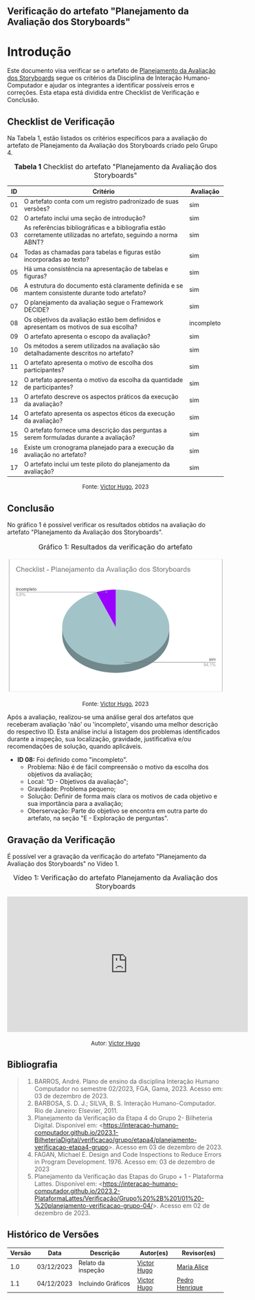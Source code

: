 ## Verificação do artefato "Planejamento da Avaliação dos Storyboards"

# Introdução

Este documento visa verificar se o artefato de [Planejamento da Avaliação dos Storyboards](../../../../design_avalaiacao_desenvolvimento/nivel1/storyboard/planejamento_avaliacao.md) segue os critérios da Disciplina de Interação Humano-Computador e ajudar os integrantes a identificar possíveis erros e correções. Esta etapa está dividida entre Checklist de Verificação e Conclusão.


## Checklist de Verificação

Na Tabela 1, estão listados os critérios específicos para a avaliação do artefato de Planejamento da Avaliação dos Storyboards criado pelo Grupo 4.

<center>

<font size="3"><p style="text-align: center"><b>Tabela 1</b> Checklist do artefato "Planejamento da Avaliação dos Storyboards" </p></font>

| ID  | Critério                                                                                                         | Avaliação  |
| --- | ---------------------------------------------------------------------------------------------------------------- | ---------- |
| 01  | O artefato conta com um registro padronizado de suas versões?                                                    | sim        |
| 02  | O artefato inclui uma seção de introdução?                                                                       | sim        |
| 03  | As referências bibliográficas e a bibliografia estão corretamente utilizadas no artefato, seguindo a norma ABNT? | sim        |
| 04  | Todas as chamadas para tabelas e figuras estão incorporadas ao texto?                                            | sim        |
| 05  | Há uma consistência na apresentação de tabelas e figuras?                                                        | sim        |
| 06  | A estrutura do documento está claramente definida e se mantem consistente durante todo artefato?                 | sim        |
| 07  | O planejamento da avaliação segue o Framework DECIDE?                                                            | sim        |
| 08  | Os objetivos da avaliação estão bem definidos e apresentam os motivos de sua escolha?                            | incompleto |
| 09  | O artefato apresenta o escopo da avaliação?                                                                      | sim        |
| 10  | Os métodos a serem utilizados na avaliação são detalhadamente descritos no artefato?                             | sim        |
| 11  | O artefato apresenta o motivo de escolha dos participantes?                                                      | sim        |
| 12  | O artefato apresenta o motivo da escolha da quantidade de participantes?                                         | sim        |
| 13  | O artefato descreve os aspectos práticos da execução da avaliação?                                               | sim        |
| 14  | O artefato apresenta os aspectos éticos da execução da avaliação?                                                | sim        |
| 15  | O artefato fornece uma descrição das perguntas a serem formuladas durante a avaliação?                           | sim        |
| 16  | Existe um cronograma planejado para a execução da avaliação no artefato?                                         | sim        |
| 17  | O artefato inclui um teste piloto do planejamento da avaliação?                                                  | sim        |

<font size="2"><p style="text-align: center">Fonte: [Victor Hugo](https://github.com/ViictorHugoo), 2023</p></font>

</center>

## Conclusão
No gráfico 1 é possível verificar os resultados obtidos na avaliação do artefato "Planejamento da Avaliação dos Storyboards".

<center>
<font size="3"><p style="text-align: center"> Gráfico 1: Resultados da verificação do artefato</p></font>

![Gráfico de Resultados](../../../../assets/verificacao/checklist-planejamento-avaliacao-storyboard.png)

<font size="2"><p style="text-align: center">Fonte: [Victor Hugo](https://github.com/ViictorHugoo), 2023</p></font>
</center>

Após a avaliação, realizou-se uma análise geral dos artefatos que receberam avaliação 'não' ou 'incompleto', visando uma melhor descrição do respectivo ID. Esta análise inclui a listagem dos problemas identificados durante a inspeção, sua localização, gravidade, justificativa e/ou recomendações de solução, quando aplicáveis.

- **ID 08:** Foi definido como "incompleto".
    - Problema: Não é de fácil compreensão o motivo da escolha dos objetivos da avaliação;
    - Local: "D - Objetivos da avaliação";
    - Gravidade: Problema pequeno;
    - Solução: Definir de forma mais clara os motivos de cada objetivo e sua importância para a avaliação;
    - Oberservação: Parte do objetivo se encontra em outra parte do artefato, na seção "E - Exploração de perguntas".



## Gravação da Verificação

É possível ver a gravação da verificação do artefato "Planejamento da Avaliação dos Storyboards" no Vídeo 1.

<center>

<font size="3"><p style="text-align: center">Vídeo 1: Verificação do artefato Planejamento da Avaliação dos Storyboards </p></font>

<iframe width="560" height="315" src="https://www.youtube.com/embed/5KQUkSyoQds?si=ak8ZP62nAUSUwyju" title="YouTube video player" frameborder="0" allow="accelerometer; autoplay; clipboard-write; encrypted-media; gyroscope; picture-in-picture; web-share" allowfullscreen></iframe>

<font size="2"><p style="text-align: center">Autor: [Victor Hugo](https://github.com/ViictorHugoo)</p></font>

</center>


## Bibliografia 

> 1. BARROS, André. Plano de ensino da disciplina Interação Humano Computador no semestre 02/2023, FGA, Gama, 2023. Acesso em: 03 de dezembro de 2023.
> 2. BARBOSA, S. D. J.; SILVA, B. S. Interação Humano-Computador. Rio de Janeiro: Elsevier, 2011.
> 3. Planejamento da Verificação da Etapa 4 do Grupo 2- Bilheteria Digital. Disponível em: <<https://interacao-humano-computador.github.io/2023.1-BilheteriaDigital/verificacao/grupo/etapa4/planejamento-verificacao-etapa4-grupo>>. Acesso em 03 de dezembro de 2023.
> 4. FAGAN, Michael E. Design and Code Inspections to Reduce Errors in Program Development. 1976. Acesso em: 03 de dezembro de 2023
> 5. Planejamento da Verificação das Etapas do Grupo + 1 - Plataforma Lattes. Disponível em: <<https://interacao-humano-computador.github.io/2023.2-PlataformaLattes/Verificação/Grupo%20%2B%201/01%20-%20planejamento-verificacao-grupo-04/>>. Acesso em 02 de dezembro de 2023.


## Histórico de Versões

| Versão | Data       | Descrição          | Autor(es)                                      | Revisor(es)                                    |
| ------ | ---------- | ------------------ | ---------------------------------------------- | ---------------------------------------------- |
| 1.0    | 03/12/2023 | Relato da inspeção | [Victor Hugo](https://github.com/ViictorHugoo) | [Maria Alice](https://github.com/Maliz30)      |
| 1.1    | 04/12/2023 | Incluindo Gráficos | [Victor Hugo](https://github.com/ViictorHugoo) | [Pedro Henrique](https://github.com/pedro-hsf) |

